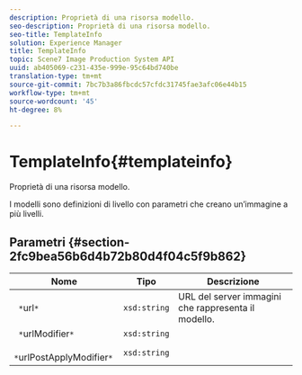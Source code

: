 ```yaml
---
description: Proprietà di una risorsa modello.
seo-description: Proprietà di una risorsa modello.
seo-title: TemplateInfo
solution: Experience Manager
title: TemplateInfo
topic: Scene7 Image Production System API
uuid: ab405069-c231-435e-999e-95c64bd740be
translation-type: tm+mt
source-git-commit: 7bc7b3a86fbcdc57cfdc31745fae3afc06e44b15
workflow-type: tm+mt
source-wordcount: '45'
ht-degree: 8%

---
```



# TemplateInfo{#templateinfo}

Proprietà di una risorsa modello.

I modelli sono definizioni di livello con parametri che creano un’immagine a più livelli.

## Parametri {#section-2fc9bea56b6d4b72b80d4f04c5f9b862}

| Nome | Tipo | Descrizione |
|---|---|---|
| ` *`url`*` | `xsd:string` | URL del server immagini che rappresenta il modello. |
| ` *`urlModifier`*` | `xsd:string` |  |
| ` *`urlPostApplyModifier`*` | `xsd:string` |  |

